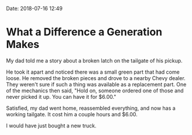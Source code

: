 Date: 2018-07-16 12:49

# What a Difference a Generation Makes

My dad told me a story about a broken latch on the tailgate of his pickup.

He took it apart and noticed there was a small green part that had come loose.
He removed the broken pieces and drove to a nearby Chevy dealer.
They weren't sure if such a thing was available as a replacement part. One of
the mechanics then said, "Hold on, someone ordered one of those and never picked
it up. You can have it for $6.00."

Satisfied, my dad went home, reassembled everything, and now has a working
tailgate. It cost him a couple hours and $6.00.

I would have just bought a new truck.
